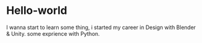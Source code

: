 # Hello-world
I wanna start to learn some thing,
i started my career in Design with Blender & Unity.
some exprience with Python.
